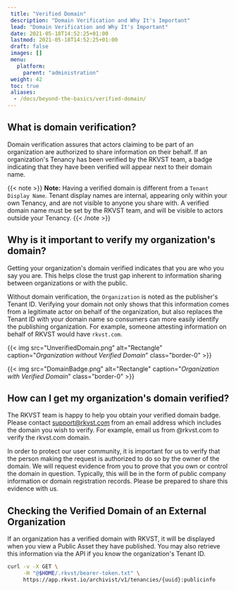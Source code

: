 ```yaml
---
 title: "Verified Domain"
 description: "Domain Verification and Why It's Important"
 lead: "Domain Verification and Why It's Important"
 date: 2021-05-18T14:52:25+01:00
 lastmod: 2021-05-18T14:52:25+01:00
 draft: false
 images: []
 menu:
   platform:
     parent: "administration"
 weight: 42
 toc: true
 aliases:
  - /docs/beyond-the-basics/verified-domain/
---
```


## What is domain verification?

Domain verification assures that actors claiming to be part of an organization are authorized to share information on their behalf. If an organization's Tenancy has been verified by the RKVST team, a badge indicating that they have been verified will appear next to their domain name.

{{< note >}}
**Note:** Having a verified domain is different from a `Tenant Display Name`. Tenant display names are internal, appearing only within your own Tenancy, and are not visible to anyone you share with. A verified domain name must be set by the RKVST team, and will be visible to actors outside your Tenancy.
{{< /note >}}

## Why is it important to verify my organization's domain?

Getting your organization's domain verified indicates that you are who you say you are. This helps close the trust gap inherent to information sharing between organizations or with the public.

Without domain verification, the `Organization` is noted as the publisher's Tenant ID. Verifying your domain not only shows that this information comes from a legitimate actor on behalf of the organization, but also replaces the Tenant ID with your domain name so consumers can more easily identify the publishing organization. For example, someone attesting information on behalf of RKVST would have `rkvst.com`.

{{< img src="UnverifiedDomain.png" alt="Rectangle" caption="<em>Organization without Verified Domain</em>" class="border-0" >}}

{{< img src="DomainBadge.png" alt="Rectangle" caption="<em>Organization with Verified Domain</em>" class="border-0" >}}

## How can I get my organization's domain verified?

The RKVST team is happy to help you obtain your verified domain badge. Please contact support@rkvst.com from an email address which includes the domain you wish to verify. For example, email us from @rkvst.com to verify the rkvst.com domain.

In order to protect our user community, it is important for us to verify that the person making the request is authorized to do so by the owner of the domain. We will request evidence from you to prove that you own or control the domain in question. Typically, this will be in the form of public company information or domain registration records. Please be prepared to share this evidence with us.

## Checking the Verified Domain of an External Organization

If an organization has a verified domain with RKVST, it will be displayed when you view a Public Asset they have published. You may also retrieve this information via the API if you know the organization's Tenant ID.

```bash
curl -v -X GET \
     -H "@$HOME/.rkvst/bearer-token.txt" \
     https://app.rkvst.io/archivist/v1/tenancies/{uuid}:publicinfo
```
